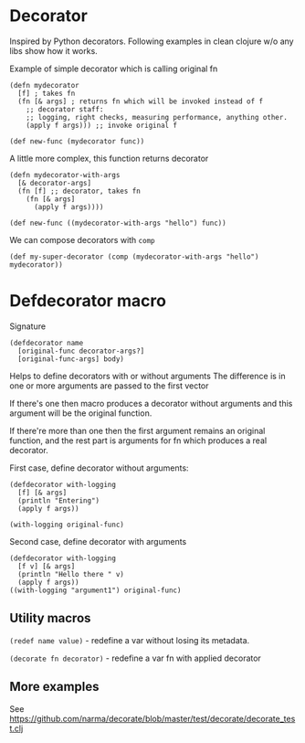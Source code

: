 # Decorator
Inspired by Python decorators.
Following examples in clean clojure w/o any libs show how it works.


Example of simple decorator which is calling original fn

```
(defn mydecorator
  [f] ; takes fn
  (fn [& args] ; returns fn which will be invoked instead of f
    ;; decorator staff:
    ;; logging, right checks, measuring performance, anything other.
    (apply f args))) ;; invoke original f

(def new-func (mydecorator func))
```

A little more complex, this function returns decorator
```
(defn mydecorator-with-args
  [& decorator-args]
  (fn [f] ;; decorator, takes fn
    (fn [& args]
      (apply f args))))

(def new-func ((mydecorator-with-args "hello") func))
```

We can compose decorators with `comp`

```
(def my-super-decorator (comp (mydecorator-with-args "hello") mydecorator))
```

# Defdecorator macro

Signature
```
(defdecorator name
  [original-func decorator-args?]
  [original-func-args] body)
```

Helps to define decorators with or without arguments
The difference is in one or more arguments are passed to the first vector

If there's one then macro produces a decorator without arguments
and this argument will be the original function.

If there're more than one then the first argument remains an original function,
and the rest part is arguments for fn which produces a real decorator.


First case, define decorator without arguments:
```
(defdecorator with-logging
  [f] [& args]
  (println "Entering")
  (apply f args))

(with-logging original-func)
```

Second case, define decorator with arguments

```
(defdecorator with-logging
  [f v] [& args]
  (println "Hello there " v)
  (apply f args))
((with-logging "argument1") original-func)
```

## Utility macros

`(redef name value)` - redefine a var without losing its metadata.

`(decorate fn decorator)` - redefine a var fn with applied decorator


## More examples
See https://github.com/narma/decorate/blob/master/test/decorate/decorate_test.clj
